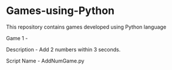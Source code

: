 # Games-using-Python
This repository contains games developed using Python language

Game 1 - 

Description - Add 2 numbers within 3 seconds.

Script Name - AddNumGame.py
